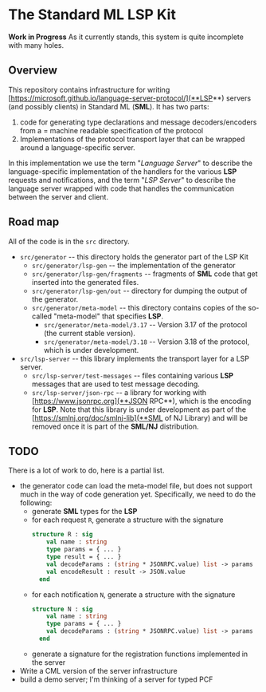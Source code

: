# The Standard ML LSP Kit

**Work in Progress**
As it currently stands, this system is quite incomplete with many holes.

## Overview

This repository contains infrastructure for writing [https://microsoft.github.io/language-server-protocol/](**LSP**)
servers (and possibly clients) in Standard ML (**SML**).  It has two parts:
1. code for generating type declarations and message decoders/encoders from a =
   machine readable specification of the protocol
2. Implementations of the protocol transport layer that can be wrapped around a
   language-specific server.

In this implementation we use the term "*Language Server*" to describe the
language-specific implementation of the handlers for the various **LSP** requests
and notifications, and the term "*LSP Server*" to describe the language server
wrapped with code that handles the communication between the server and client.

## Road map

All of the code is in the `src` directory.

* `src/generator` -- this directory holds the generator part of the LSP Kit
  * `src/generator/lsp-gen` -- the implementation of the generator
  * `src/generator/lsp-gen/fragments` -- fragments of **SML** code that get inserted
    into the generated files.
  * `src/generator/lsp-gen/out` -- directory for dumping the output of the generator.
  * `src/generator/meta-model` -- this directory contains copies of the so-called
    "meta-model" that specifies **LSP**.
    * `src/generator/meta-model/3.17` -- Version 3.17 of the protocol (the current
      stable version).
    * `src/generator/meta-model/3.18` -- Version 3.18 of the protocol, which is
      under development.
* `src/lsp-server` -- this library implements the transport layer for a LSP
  server.
  * `src/lsp-server/test-messages` -- files containing various **LSP** messages
    that are used to test message decoding.
  * `src/lsp-server/json-rpc` -- a library for working with
    [https://www.jsonrpc.org](**JSON RPC**), which is the encoding for **LSP**.
    Note that this library is under development as part of the
    [https://smlnj.org/doc/smlnj-lib](**SML of NJ Library) and will be removed
    once it is part of the **SML/NJ** distribution.

## TODO

There is a lot of work to do, here is a partial list.

* the generator code can load the meta-model file, but does not support
  much in the way of code generation yet.  Specifically, we need to do
  the following:
  * generate **SML** types for the **LSP**
  * for each request `R`, generate a structure with the signature
    ```sml
    structure R : sig
        val name : string
        type params = { ... }
        type result = { ... }
        val decodeParams : (string * JSONRPC.value) list -> params
        val encodeResult : result -> JSON.value
      end
    ```
  * for each notification `N`, generate a structure with the signature
    ```sml
    structure N : sig
        val name : string
        type params = { ... }
        val decodeParams : (string * JSONRPC.value) list -> params
      end
    ```
  * generate a signature for the registration functions implemented
    in the server
* Write a CML version of the server infrastructure
* build a demo server; I'm thinking of a server for typed PCF
